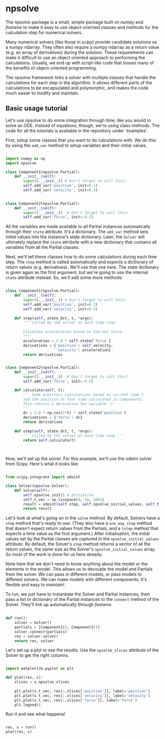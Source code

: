 # npsolve

The *npsolve* package is a small, simple package built on *numpy* and
*fastwire* to make it easy to use object-oriented classes and methods for
the calculation step for numerical solvers.

Many numerical solvers (like those in *scipy*) provide candidate solutions as
a numpy ndarray. They often also require a numpy ndarray as a return value
(e.g. an array of derivatives) during the solution. These requirements can make
it difficult to use an object oriented approach to performing the calculations.
Usually, we end up with script-like code that looses many of the benefits
of object-oriented programming.

The npsolve framework links a solver with multiple classes that handle the
calculations for each step in the algorithm. It allows different parts of 
the calculations to be encapsulated and polymorphic, and makes the code 
much easier to modify and maintain.


## Basic usage tutorial

Let's use npsolve to do some integration through time, like you would to
solve an ODE. Instead of equations, though, we're using class methods. The
code for all the tutorials is available in the repository under 'examples'.

First, setup some classes that you want to do calculations with. We do this
by using the `add_var` method to setup variables and their initial values.

```python

import numpy as np
import npsolve

class Component1(npsolve.Partial):
    def __init__(self):
        super().__init__() # Don't forget to call this!
        self.add_var('position', init=0.1)
        self.add_var('velocity', init=0.3)
    

class Component2(npsolve.Partial):
    def __init__(self):
        super().__init__()  # Don't forget to call this!
        self.add_var('force', init=-0.1)

```

All the variables are made available to all Partial instances automatically
through their `state` attribute. It's a dictionary. The `add_var` method 
sets initial values into the instance's state dictionary. Later, the `Solver`
will ultimately replace the `state` attribute with a new dictionary that
contains all variables from all the Partial classes.

Next, we'll tell these classes how to do some calculations during each time
step. The `step` method is called automatically and expects a dictionary of
return values (e.g. derivatives). We'll use that one here. The state
dictionary is given again as the first argument, but we're going to use the
internal `state` attribute instead. So, we'll add some more methods:

```python

class Component1(npsolve.Partial):
    def __init__(self):
        super().__init__() # Don't forget to call this!
        self.add_var('position', init=0.1)
        self.add_var('velocity', init=0.3)
    
    def step(self, state_dct, t, *args):
        """ Called by the solver at each time step 
        
        Calculate acceleration based on the net force.
        """
        acceleration = 1.0 * self.state['force']
        derivatives = {'position': self.velocity,
                       'velocity': acceleration}
        return derivatives


class Component2(npsolve.Partial):
    def __init__(self):
        super().__init__()  # Don't forget to call this!
        self.add_var('force', init=-0.1)

    def calculate(self, t):
        ''' Some arbitrary calculations based on current time t
        and the position at that time calculated in Component1.
        This returns a derivative for variable 'c'
        '''
        dc = 1.0 * np.cos(2*t) * self.state['position']
        derivatives = {'force': dc}
        return derivatives
    
    def step(self, state_dct, t, *args):
        ''' Called by the solver at each time step '''
        return self.calculate(t)
        
		
```

Now, we'll set up the solver. For this example, we'll use the odeint solver
from Scipy. Here's what it looks like:


```python

from scipy.integrate import odeint

class Solver(npsolve.Solver):
    def solve(self):
        self.npsolve_init() # Initialise
        self.t_vec = np.linspace(0, 10, 1001)
        result = odeint(self.step, self.npsolve_initial_values, self.t_vec)
        return result

```

Let's look at what's going on in the `solve` method. By default, Solvers
have a `step` method that's ready to use. (They also have a `one_way_step`
method that doesn't expect return values from the Partials, and a `tstep` 
method that expects a time value as the first argument.) After initialisation,
the initial values set by the Partial classes are captured in the
`npsolve_initial_values` attribute. By default, the Solver's `step` method
returns a vector of all the return values, the same size as the Solver's
`npsolve_initial_values` array. So most of the work is done for us here
already. 

Note here that we don't need to know anything about the model or
the elements in the model. This allows us to decouple the model and Partials
from the solver. We can pass in different models, or pass models to different
solvers. We can make models with different components. It's flexible and easy
to maintain!

To run, we just have to instantiate the Solver and Partial instances,
then pass a list or dictionary of the Partial instances to the `connect` 
method of the Solver. They'll link up automatically through *fastwire*.


```python
    
def run():
    solver = Solver()
    partials = [Component1(), Component2()]
    solver.connect(partials)
    res = solver.solve()
    return res, solver

```

Let's set up a plot to see the results. Use the `npsolve_slices` attribute of
the Solver to get the right columns.

```python

import matplotlib.pyplot as plt

def plot(res, s):
    slices = s.npsolve_slices
    
    plt.plot(s.t_vec, res[:,slices['position']], label='position')
    plt.plot(s.t_vec, res[:,slices['velocity']], label='velocity')
    plt.plot(s.t_vec, res[:,slices['force']], label='force')
    plt.legend()

```

Run it and see what happens!

```python

res, s = run()
plot(res, s)

```

